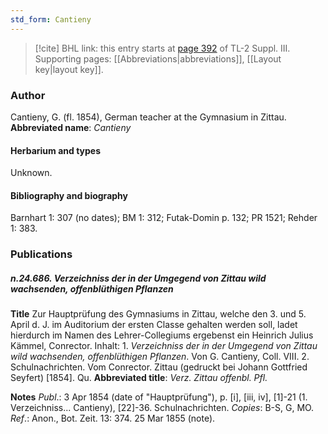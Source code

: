 ```yaml
---
std_form: Cantieny
---
```


> [!cite] BHL link: this entry starts at [page 392](https://www.biodiversitylibrary.org/page/33266699) of TL-2 Suppl. III.
> Supporting pages: [[Abbreviations|abbreviations]], [[Layout key|layout key]].

### Author

Cantieny, G. (fl. 1854), German teacher at the Gymnasium in Zittau. 
**Abbreviated name**: *Cantieny*

#### Herbarium and types

Unknown.

#### Bibliography and biography

Barnhart 1: 307 (no dates); BM 1: 312; Futak-Domin p. 132; PR 1521; Rehder 1: 383.

### Publications

##### n.24.686. Verzeichniss der in der Umgegend von Zittau wild wachsenden, offenblüthigen Pflanzen

**Title**
Zur Hauptprüfung des Gymnasiums in Zittau, welche den 3. und 5. April d. J. im Auditorium der ersten Classe gehalten werden soll, ladet hierdurch im Namen des Lehrer-Collegiums ergebenst ein Heinrich Julius Kämmel, Conrector. Inhalt: 1. *Verzeichniss der in der Umgegend von Zittau wild wachsenden, offenblüthigen Pflanzen*. Von G. Cantieny, Coll. VIII. 2. Schulnachrichten. Vom Conrector. Zittau (gedruckt bei Johann Gottfried Seyfert) \[1854\]. Qu.
**Abbreviated title**: *Verz. Zittau offenbl. Pfl.*

**Notes**
*Publ*.: 3 Apr 1854 (date of "Hauptprüfung"), p. \[i\], \[iii, iv\], \[1\]-21 (1. Verzeichniss... Cantieny), \[22\]-36. Schulnachrichten. *Copies*: B-S, G, MO.
*Ref*.: Anon., Bot. Zeit. 13: 374. 25 Mar 1855 (note).

